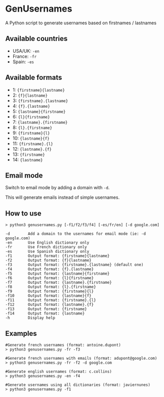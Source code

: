 # GenUsernames
A Python script to generate usernames based on firstnames / lastnames

## Available countries 

- USA/UK: `-en`
- France: `-fr`
- Spain: `-es`

## Available formats

- 1: `{firstname}{lastname}`
- 2: `{f}{lastname}`
- 3: `{firstname}.{lastname}` 
- 4: `{f}.{lastname}`
- 5: `{lastname}{firstname}`
- 6: `{l}{firstname}`
- 7: `{lastname}.{firstname}`
- 8: `{l}.{firstname}`
- 9: `{firstname}{l}`
- 10: `{lastname}{f}`
- 11: `{firstname}.{l}`
- 12: `{lastname}.{f}`
- 13: `{firstname}`
- 14: `{lastname}`

## Email mode

Switch to email mode by adding a domain with `-d`.

This will generate emails instead of simple usernames.

## How to use
`> python3 genusernames.py [-f1/f2/f3/f4] [-es/fr/en] [-d google.com]`

```
-d        Add a domain to the usernames for email mode (ie: -d google.com)
-en       Use English dictionary only
-fr       Use French dictionary only
-es       Use Spanish dictionary only
-f1       Output format: {firstname}{lastname}
-f2       Output format: {f}{lastname}
-f3       Output format: {firstname}.{lastname} (default one)
-f4       Output format: {f}.{lastname}
-f5       Output format: {lastname}{firstname}
-f6       Output format: {l}{firstname}
-f7       Output format: {lastname}.{firstname}
-f8       Output format: {l}.{firstname}
-f9       Output format: {firstname}{l}
-f10      Output format: {lastname}{f}
-f11      Output format: {firstname}.{l}
-f12      Output format: {lastname}.{f}
-f13      Output format: {firstname}
-f14      Output format: {lastname}
-h        Display help
```
## Examples

```
#Generate french usernames (format: antoine.dupont)
> python3 genusernames.py -fr -f3

#Generate french usernames with emails (format: adupont@google.com)
> python3 genusernames.py -fr -f2 -d google.com

#Generate english usernames (format: c.collins)
> python3 genusernames.py -en -f4

#Generate usernames using all dictionaries (format: javiernunes)
> python3 genusernames.py -f1
```

